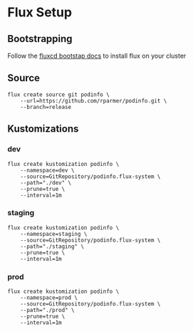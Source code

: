 # Flux Setup

## Bootstrapping
Follow the [fluxcd bootstap docs](https://fluxcd.io/docs/installation/#bootstrap) to install flux on your cluster

## Source
```
flux create source git podinfo \
    --url=https://github.com/rparmer/podinfo.git \
    --branch=release
```

## Kustomizations
### dev
```
flux create kustomization podinfo \
    --namespace=dev \
    --source=GitRepository/podinfo.flux-system \
    --path="./dev" \
    --prune=true \
    --interval=1m
```

### staging
```
flux create kustomization podinfo \
    --namespace=staging \
    --source=GitRepository/podinfo.flux-system \
    --path="./staging" \
    --prune=true \
    --interval=1m
```

### prod
```
flux create kustomization podinfo \
    --namespace=prod \
    --source=GitRepository/podinfo.flux-system \
    --path="./prod" \
    --prune=true \
    --interval=1m
```

